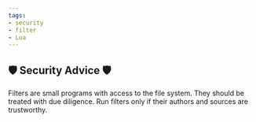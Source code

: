 ```yaml
---
tags:
- security
- filter
- Lua
---
```


## 🛡️ Security Advice 🛡️

Filters are small programs with access to the file system. They should
be treated with due diligence. Run filters only if their authors and
sources are trustworthy.

